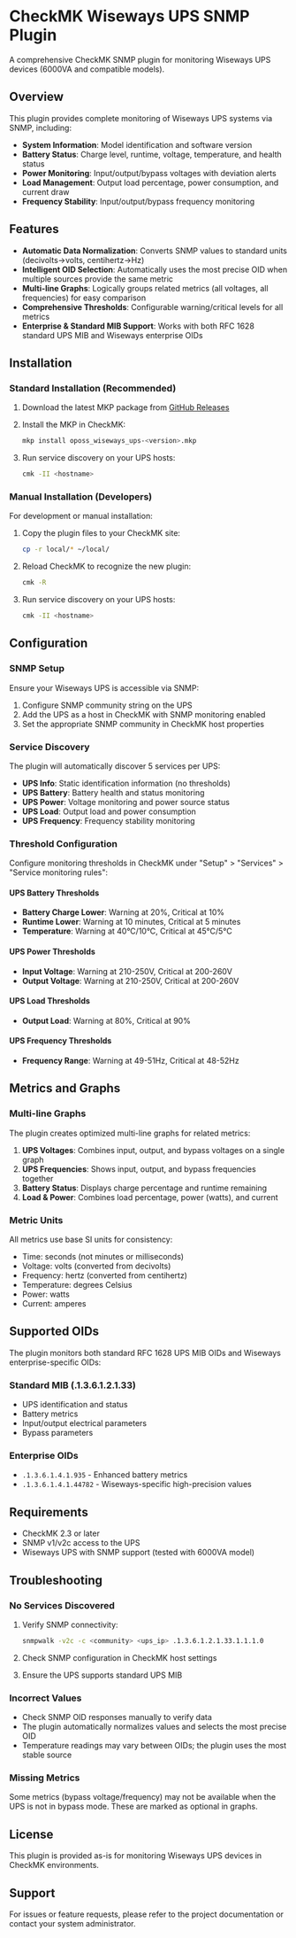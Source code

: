 # CheckMK Wiseways UPS SNMP Plugin

A comprehensive CheckMK SNMP plugin for monitoring Wiseways UPS devices (6000VA and compatible models).

## Overview

This plugin provides complete monitoring of Wiseways UPS systems via SNMP, including:

- **System Information**: Model identification and software version
- **Battery Status**: Charge level, runtime, voltage, temperature, and health status
- **Power Monitoring**: Input/output/bypass voltages with deviation alerts
- **Load Management**: Output load percentage, power consumption, and current draw
- **Frequency Stability**: Input/output/bypass frequency monitoring

## Features

- **Automatic Data Normalization**: Converts SNMP values to standard units (decivolts→volts, centihertz→Hz)
- **Intelligent OID Selection**: Automatically uses the most precise OID when multiple sources provide the same metric
- **Multi-line Graphs**: Logically groups related metrics (all voltages, all frequencies) for easy comparison
- **Comprehensive Thresholds**: Configurable warning/critical levels for all metrics
- **Enterprise & Standard MIB Support**: Works with both RFC 1628 standard UPS MIB and Wiseways enterprise OIDs

## Installation

### Standard Installation (Recommended)

1. Download the latest MKP package from [GitHub Releases](https://github.com/oposs/cmk-oposs_wiseways_ups/releases)

2. Install the MKP in CheckMK:
   ```bash
   mkp install oposs_wiseways_ups-<version>.mkp
   ```

3. Run service discovery on your UPS hosts:
   ```bash
   cmk -II <hostname>
   ```

### Manual Installation (Developers)

For development or manual installation:

1. Copy the plugin files to your CheckMK site:
   ```bash
   cp -r local/* ~/local/
   ```

2. Reload CheckMK to recognize the new plugin:
   ```bash
   cmk -R
   ```

3. Run service discovery on your UPS hosts:
   ```bash
   cmk -II <hostname>
   ```

## Configuration

### SNMP Setup

Ensure your Wiseways UPS is accessible via SNMP:

1. Configure SNMP community string on the UPS
2. Add the UPS as a host in CheckMK with SNMP monitoring enabled
3. Set the appropriate SNMP community in CheckMK host properties

### Service Discovery

The plugin will automatically discover 5 services per UPS:

- **UPS Info**: Static identification information (no thresholds)
- **UPS Battery**: Battery health and status monitoring
- **UPS Power**: Voltage monitoring and power source status
- **UPS Load**: Output load and power consumption
- **UPS Frequency**: Frequency stability monitoring

### Threshold Configuration

Configure monitoring thresholds in CheckMK under "Setup" > "Services" > "Service monitoring rules":

#### UPS Battery Thresholds
- **Battery Charge Lower**: Warning at 20%, Critical at 10%
- **Runtime Lower**: Warning at 10 minutes, Critical at 5 minutes
- **Temperature**: Warning at 40°C/10°C, Critical at 45°C/5°C

#### UPS Power Thresholds
- **Input Voltage**: Warning at 210-250V, Critical at 200-260V
- **Output Voltage**: Warning at 210-250V, Critical at 200-260V

#### UPS Load Thresholds
- **Output Load**: Warning at 80%, Critical at 90%

#### UPS Frequency Thresholds
- **Frequency Range**: Warning at 49-51Hz, Critical at 48-52Hz

## Metrics and Graphs

### Multi-line Graphs

The plugin creates optimized multi-line graphs for related metrics:

1. **UPS Voltages**: Combines input, output, and bypass voltages on a single graph
2. **UPS Frequencies**: Shows input, output, and bypass frequencies together
3. **Battery Status**: Displays charge percentage and runtime remaining
4. **Load & Power**: Combines load percentage, power (watts), and current

### Metric Units

All metrics use base SI units for consistency:
- Time: seconds (not minutes or milliseconds)
- Voltage: volts (converted from decivolts)
- Frequency: hertz (converted from centihertz)
- Temperature: degrees Celsius
- Power: watts
- Current: amperes

## Supported OIDs

The plugin monitors both standard RFC 1628 UPS MIB OIDs and Wiseways enterprise-specific OIDs:

### Standard MIB (.1.3.6.1.2.1.33)
- UPS identification and status
- Battery metrics
- Input/output electrical parameters
- Bypass parameters

### Enterprise OIDs
- `.1.3.6.1.4.1.935` - Enhanced battery metrics
- `.1.3.6.1.4.1.44782` - Wiseways-specific high-precision values

## Requirements

- CheckMK 2.3 or later
- SNMP v1/v2c access to the UPS
- Wiseways UPS with SNMP support (tested with 6000VA model)

## Troubleshooting

### No Services Discovered

1. Verify SNMP connectivity:
   ```bash
   snmpwalk -v2c -c <community> <ups_ip> .1.3.6.1.2.1.33.1.1.1.0
   ```

2. Check SNMP configuration in CheckMK host settings

3. Ensure the UPS supports standard UPS MIB

### Incorrect Values

- Check SNMP OID responses manually to verify data
- The plugin automatically normalizes values and selects the most precise OID
- Temperature readings may vary between OIDs; the plugin uses the most stable source

### Missing Metrics

Some metrics (bypass voltage/frequency) may not be available when the UPS is not in bypass mode. These are marked as optional in graphs.

## License

This plugin is provided as-is for monitoring Wiseways UPS devices in CheckMK environments.

## Support

For issues or feature requests, please refer to the project documentation or contact your system administrator.